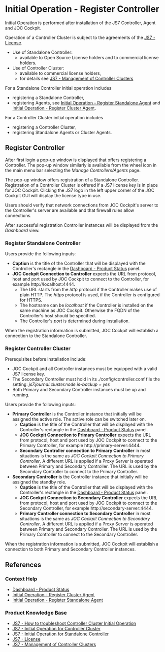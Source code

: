 # Initial Operation - Register Controller

Initial Operation is performed after installation of the JS7 Controller, Agent and JOC Cockpit.

Operation of a Controller Cluster is subject to the agreements of the [JS7 - License](https://kb.sos-berlin.com/display/JS7/JS7+-+License).

- Use of Standalone Controller:
  - available to Open Source License holders and to commercial license holders.
- Use of Controller Cluster:
  - available to commercial license holders,
  - for details see [JS7 - Management of Controller Clusters](https://kb.sos-berlin.com/display/JS7/JS7+-+Management+of+Controller+Clusters)

For a Standalone Controller initial operation includes

- registering a Standalone Controller,
- registering Agents, see [Initial Operation - Register Standalone Agent](/initial-operation-register-agent-standalone) and [Initial Operation - Register Cluster Agent](/initial-operation-register-agent-cluster).

For a Controller Cluster initial operation includes

- registering a Controller Cluster,
- registering Standalone Agents or Cluster Agents.

## Register Controller

After first login a pop-up window is displayed that offers registering a Controller. The pop-up window similarly is available from the wheel icon in the main menu bar selecting the *Manage Controllers/Agents* page.

The pop-up window offers registration of a Standalone Controller. Registration of a Controller Cluster is offered if a JS7 license key is in place for JOC Cockpit. Clicking the JS7 logo in the left upper corner of the JOC Cockpit GUI will display the license type in use.

Users should verify that network connections from JOC Cockpit's server to the Controller's server are available and that firewall rules allow connections.

After successful registration Controller instances will be displayed from the *Dashboard* view.

### Register Standalone Controller

Users provide the following inputs:

- **Caption** is the title of the Controller that will be displayed with the Controller's rectangle in the [Dashboard - Product Status](/dashboard-product-status) panel.
- **JOC Cockpit Connection to Controller** expects the URL from protocol, host and port used by JOC Cockpit to connect to the Controller, for example http://localhost:4444.
  - The URL starts from the *http* protocol if the Controller makes use of plain HTTP. The *https* protocol is used, if the Controller is configured for HTTPS.
  - The hostname can be *localhost* if the Controller is installed on the same machine as JOC Cockpit. Otherwise the FQDN of the Controller's host should be specified.
  - The Controller's *port* is determined during installation. 

When the registration information is submitted, JOC Cockpit will establish a connection to the Standalone Controller.

### Register Controller Cluster

Prerequisites before installation include:

- JOC Cockpit and all Controller instances must be equipped with a valid JS7 license key.
- The Secondary Controller must hold in its ./config/controller.conf file the setting: *js7.journal.cluster.node.is-backup = yes*
- Both Primary and Secondary Controller instances must be up and running.

Users provide the following inputs:

- **Primary Controller** is the Controller instance that initially will be assigned the active role. The active role can be switched later on.
  - **Caption** is the title of the Controller that will be displayed with the Controller's rectangle in the [Dashboard - Product Status](/dashboard-product-status) panel.
  - **JOC Cockpit Connection to Primary Controller** expects the URL from protocol, host and port used by JOC Cockpit to connect to the Primary Controller, for example http://primary-server:4444.
  - **Secondary Controller connection to Primary Controller** in most situations is the same as *JOC Cockpit Connection to Primary Controller*. A different URL is applied if a Proxy Server is operated between Primary and Secondary Controller. The URL is used by the Secondary Controller to connect to the Primary Controller.
- **Secondary Controller** is the Controller instance that initially will be assigned the standby role.
  - **Caption** is the title of the Controller that will be displayed with the Controller's rectangle in the [Dashboard - Product Status](/dashboard-product-status) panel.
  - **JOC Cockpit Connection to Secondary Controller** expects the URL from protocol, host and port used by JOC Cockpit to connect to the Secondary Controller, for example http://secondary-server:4444.
  - **Primary Controller connection to Secondary Controller** in most situations is the same as *JOC Cockpit Connection to Secondary Controller*. A different URL is applied if a Proxy Server is operated between Primary and Secondary Controller. The URL is used by the Primary Controller to connect to the Secondary Controller.

When the registration information is submitted, JOC Cockpit will establish a connection to both Primary and Secondary Controller instances.

## References

### Context Help

- [Dashboard - Product Status](/dashboard-product-status)
- [Initial Operation - Register Cluster Agent](/initial-operation-register-agent-cluster)
- [Initial Operation - Register Standalone Agent](/initial-operation-register-agent-standalone)

### Product Knowledge Base

- [JS7 - How to troubleshoot Controller Cluster Initial Operation](https://kb.sos-berlin.com/display/JS7/JS7+-+How+to+troubleshoot+Controller+Cluster+Initial+Operation)
- [JS7 - Initial Operation for Controller Cluster](https://kb.sos-berlin.com/display/JS7/JS7+-+Initial+Operation+for+Controller+Cluster)
- [JS7 - Initial Operation for Standalone Controller](https://kb.sos-berlin.com/display/JS7/JS7+-+Initial+Operation+for+Standalone+Controller)
- [JS7 - License](https://kb.sos-berlin.com/display/JS7/JS7+-+License)
- [JS7 - Management of Controller Clusters](https://kb.sos-berlin.com/display/JS7/JS7+-+Management+of+Controller+Clusters)
